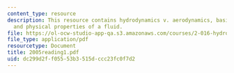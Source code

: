 ```yaml
---
content_type: resource
description: This resource contains hydrodynamics v. aerodynamics, basic fluid properties,
  and physical properties of a fluid.
file: https://ol-ocw-studio-app-qa.s3.amazonaws.com/courses/2-016-hydrodynamics-13-012-fall-2005/dc299d2ff05553b3515dccc23fc0f7d2_2005reading1.pdf
file_type: application/pdf
resourcetype: Document
title: 2005reading1.pdf
uid: dc299d2f-f055-53b3-515d-ccc23fc0f7d2
---
```

